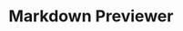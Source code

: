 ---
title: "Markdown Previewer"
title_fr: "Prévisualisateur Markdown"
order: 7
description: "Project created for the 'Front End Libraries Projects' certification on freeCodeCamp. Made with React."
description_fr: "Projet créé pour la certification 'Front End Libraries Projects' sur freeCodeCamp. Réalisé avec React."
featuredImage: ../../images/development/fcc-markdown-previewer.png
url: "https://cdpn.io/anhek/debug/dybJere"
source_url: "https://codepen.io/anhek/pen/dybJere"
tags: ["Design", "HTML", "SCSS", "JavaScript", "React"]
tags_fr: ["Design", "HTML", "SCSS", "JavaScript", "React"]
---